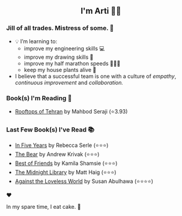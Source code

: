 <div align="center">
  
  ## I'm Arti 👋🏽
  
</div>
  
### Jill of all trades. Mistress of some. 👑

- 💡 I’m learning to:
  - improve my engineering skills 💻
  - improve my drawing skills 🎨
  - improve my half marathon speeds 🏃🏽‍♀️
  - keep my house plants alive 🌱
- I believe that a successful team is one with a culture of _empathy_, _continuous improvement_ and _collaboration._


### Book(s) I'm Reading 📖
<!-- GOODREADS-LIST:START -->
- [Rooftops of Tehran](https://www.goodreads.com/review/show/1213335601?utm_medium=api&utm_source=rss) by Mahbod Seraji (⭐️3.93)
<!-- GOODREADS-LIST:END -->

### Last Few Book(s) I've Read 📚
<!-- GOODREADS-READ-LIST:START -->
- [In Five Years](https://www.goodreads.com/review/show/7022534271?utm_medium=api&utm_source=rss) by Rebecca Serle (⭐⭐⭐)
- [The Bear](https://www.goodreads.com/review/show/6982410141?utm_medium=api&utm_source=rss) by Andrew Krivak (⭐⭐⭐)
- [Best of Friends](https://www.goodreads.com/review/show/5003933302?utm_medium=api&utm_source=rss) by Kamila Shamsie (⭐⭐⭐)
- [The Midnight Library](https://www.goodreads.com/review/show/3598680761?utm_medium=api&utm_source=rss) by Matt Haig (⭐⭐⭐)
- [Against the Loveless World](https://www.goodreads.com/review/show/6530048981?utm_medium=api&utm_source=rss) by Susan Abulhawa (⭐⭐⭐⭐)
<!-- GOODREADS-READ-LIST:END -->
❤️

In my spare time, I eat cake. 🍰
